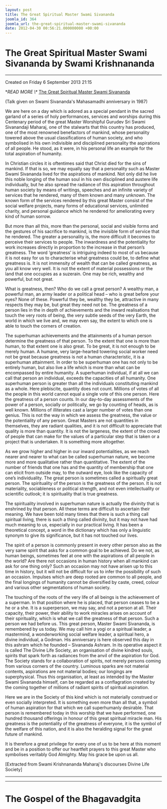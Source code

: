 ```yaml
---
layout: post
title: The Great Spiritual Master Swami Sivananda
joomla_id: 364
joomla_url: the-great-spiritual-master-swami-sivananda
date: 2012-04-30 00:56:21.000000000 +00:00
---
```

# The Great Spiritual Master Swami Sivananda by Swami Krishnananda

* * *

Created on Friday 6 September 2013 21:15

**READ MORE \\\** [The Great Spiritual Master Swami Sivananda](http://www.swami-krishnananda.org/disc/disc_205.html)

(Talk given on Swami Sivananda's Mahasamadhi anniversary in 1987) 

We are here on a day which is adored as a special pendant in the sacred garland of a series of holy performances, services and worships during this Centenary period of the great Master Worshipful Gurudev Sri Swami Sivanandaji Maharaj, one of the stalwarts that this country has produced, one of the most renowned benefactors of mankind, whose personality towered above the usual classifications of human society, and who symbolised in his own indivisible and disciplined personality the aspirations of all people. He stood, as it were, in his personal life an example for the total aspiration of humanity.

In Christian circles it is oftentimes said that Christ died for the sins of mankind. If that is so, we may equally say that a personality such as Master Swami Sivananda lived for the aspirations of mankind. Not only did he live this noble longing of the human soul in his own disciplined and austere life individually, but he also spread the radiance of this aspiration throughout human society by means of writings, speeches and an infinite variety of services that he rendered, many of them known and many unknown. The known form of the services rendered by this great Master consist of the social welfare projects, many forms of educational services, unlimited charity, and personal guidance which he rendered for ameliorating every kind of human sorrow.

But more than all this, more than the personal, social and visible forms and the gestures of his sacrifice to mankind, is the invisible form of service that he rendered. The greater a personality is, the more difficult it becomes to perceive their services to people. The inwardness and the potentiality for work increases directly in proportion to the increase in that person’s greatness. The word ‘greatness’ is intriguing indeed to most of us because it is not easy for us to characterise what greatness could be, to define what greatness is. It is not immensity of wealth that can be called greatness, as you all know very well. It is not the extent of material possessions or the land that one occupies as a suzerain. One may be rich, wealthy and powerful, but not great.

What is greatness, then? Who do we call a great person? A wealthy man, a powerful man, an army leader or a political head – who is great before your eyes? None of these. Powerful they be, wealthy they be, attractive in many respects they may be, but great they need not be. The greatness of a person lies in the in depth of achievements and the inward realisations that touch the very roots of being, the very subtle seeds of the very Earth, the world in which we live and, we may even say, the extent to which one is able to touch the corners of creation.

The superhuman achievements and the attainments of a human person determine the greatness of that person. To the extent that one is more than human, to that extent one is also great. To be great, it is not enough to be merely human. A humane, very large-hearted towering social worker need not be great because greatness is not a human characteristic, it is a superhuman attainment. In order to be superhuman one has not only to be entirely human, but also live a life which is more than what can be encompassed by entire humanity. A superhuman individual, if at all we can call that person an individual, exceeds the capacities of all humanity. One superhuman person is greater than all the individuals constituting mankind as a whole. Here plebiscite, quantity does not count. Millions of votes of all the people in this world cannot equal a single vote of this one person. Here the greatness of a person counts. In our day-to-day assessments of the power of a person, socially or politically, we go by counting of heads, as is well known. Millions of illiterates cast a larger number of votes than one genius. This is not the way in which we assess the greatness, the value or the potentiality of any person. Great Masters are not quantities in themselves, they are radiant qualities, and it is not difficult to appreciate that quality is more than quantity. It is not the largeness, the extent of the crowd of people that can make for the values of a particular step that is taken or a project that is undertaken. It is something more altogether.

As we grow higher and higher in our inward potentialities, as we reach nearer and nearer to what can be called superhuman nature, we become more and more qualitative rather than quantitative. The extent of the number of friends that one has and the quantity of membership that one can elicit from outside may, to the outward eye, look like the capacity of one’s individuality. The great person is sometimes called a spiritually great person. The spirituality of the person is the greatness of the person. It is not materiality, sociableness or political strength, and not even intellectuality or scientific outlook; it is spirituality that is true greatness.

The spirituality involved in superhuman nature is actually the divinity that is enshrined by that person. All these terms are difficult to ascertain their meaning. We have been told many times that there is such a thing call spiritual living, there is such a thing called divinity, but it may not have had much meaning to us, especially in our practical living. It has been a theoretical concept, a word in the dictionary which has only a linguistic synonym to give its significance, but it has not touched our lives.

The spirit of a person is commonly present in every other person also as the very same spirit that asks for a common goal to be achieved. Do we not, as human beings, sometimes feel at one with the aspirations of all people in the world? Are there not occasions in human history when all mankind can ask for one thing only? Such an occasion may not have arisen up to this time in history, but it will not be difficult for us to infer the possibility of such an occasion. Impulses which are deep rooted are common to all people, and the final longings of humanity cannot be diversified by caste, creed, colour and various other segmentations of human society.

The touching of the roots of the very life of all beings is the achievement of a superman. In that position where he is placed, that person ceases to be a he or a she. It is a superperson, we may say, and not a person at all. Their capacity, their power, their ability to work miracles arises on account of their spirituality, which is what we call the greatness of that person. Such a person we had before us. This great person, Master Swami Sivananda, is remembered by us today. We may call him a yogi or a spiritual leader, a mastermind, a wonderworking social welfare leader, a spiritual hero, a divine individual, a Godman. His anniversary is here observed this day in this ashram which he founded – Sivananda Ashram. In its operative aspect it is called The Divine Life Society, an organisation of divine kindred souls, spirits that spark forth as radiances from the anvil of the aspiration for God. The Society stands for a collaboration of spirits, not merely persons coming from various corners of the country. Luminous sparks are not material contents, aspirations are not material bodies; our longings are superphysical. Thus this organisation, at least as intended by the Master Swami Sivananda himself, can be regarded as a conflagration created by the coming together of millions of radiant spirits of spiritual aspiration.

Here we are in the Society of this kind which is not materially construed or even socially interpreted. It is something even more than all that, a symbol of human aspiration for that which we call superhumanly desirable. That person is remembered today in this worship that we have performed, one hundred thousand offerings in honour of this great spiritual miracle man. His greatness is the potentiality of the greatness of everyone, it is the symbol of the welfare of this nation, and it is also the heralding signal for the great future of mankind.

It is therefore a great privilege for every one of us to be here at this moment and be in a position to offer our heartfelt prayers to this great Master who symbolises veritably God Almighty. May his grace be upon us all.

[Extracted from Swami Krishnananda Maharaj's discourses Divine Life Society]

* * *



* * *



# The Gospel of the Bhagavadgita


